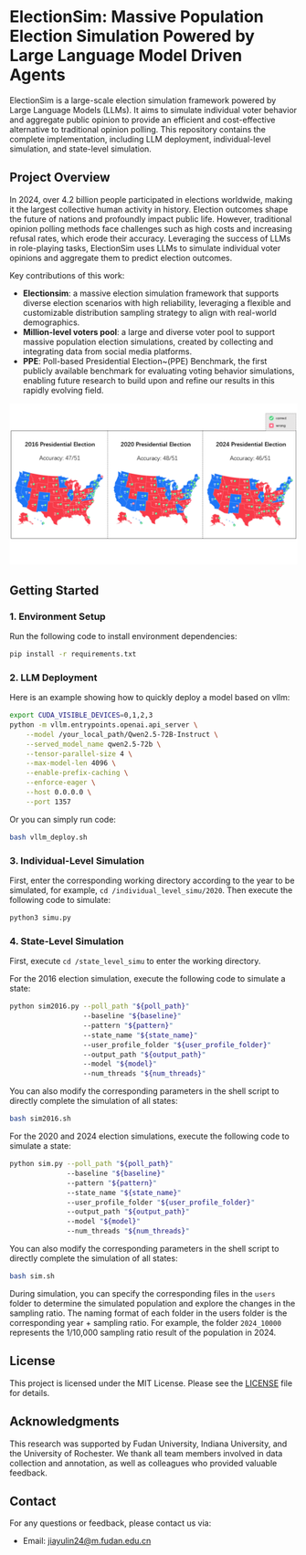 # ElectionSim: Massive Population Election Simulation Powered by Large Language Model Driven Agents

ElectionSim is a large-scale election simulation framework powered by Large Language Models (LLMs). It aims to simulate individual voter behavior and aggregate public opinion to provide an efficient and cost-effective alternative to traditional opinion polling. This repository contains the complete implementation, including LLM deployment, individual-level simulation, and state-level simulation.

## Project Overview

In 2024, over 4.2 billion people participated in elections worldwide, making it the largest collective human activity in history. Election outcomes shape the future of nations and profoundly impact public life. However, traditional opinion polling methods face challenges such as high costs and increasing refusal rates, which erode their accuracy. Leveraging the success of LLMs in role-playing tasks, ElectionSim uses LLMs to simulate individual voter opinions and aggregate them to predict election outcomes.

Key contributions of this work:

- **Electionsim**: a massive election simulation framework that supports diverse election scenarios with high reliability, leveraging a flexible and customizable distribution sampling strategy to align with real-world demographics.
- **Million-level voters pool**: a large and diverse voter pool to support massive population election simulations, created by collecting and integrating data from social media platforms.
- **PPE**: Poll-based Presidential Election~(PPE) Benchmark, the first publicly available benchmark for evaluating voting behavior simulations, enabling future research to build upon and refine our results in this rapidly evolving field.

![Result of State-level Simulation](figs/state_level_res.png "Result of State-level Simulation in 2016-2024 Presidential Elections")



## Getting Started

### 1. Environment Setup

Run the following code to install environment dependencies:

```bash
pip install -r requirements.txt
```



### 2. LLM Deployment
Here is an example showing how to quickly deploy a model based on vllm:
```bash
export CUDA_VISIBLE_DEVICES=0,1,2,3
python -m vllm.entrypoints.openai.api_server \
    --model /your_local_path/Qwen2.5-72B-Instruct \
    --served_model_name qwen2.5-72b \
    --tensor-parallel-size 4 \
    --max-model-len 4096 \
    --enable-prefix-caching \
    --enforce-eager \
    --host 0.0.0.0 \
    --port 1357
```

Or you can simply run code:

```bash
bash vllm_deploy.sh
```



### 3. Individual-Level Simulation

First, enter the corresponding working directory according to the year to be simulated, for example, `cd /individual_level_simu/2020`. Then execute the following code to simulate:

```bash
python3 simu.py
```



### 4. State-Level Simulation
First, execute `cd /state_level_simu` to enter the working directory.

For the 2016 election simulation, execute the following code to simulate a state:
```bash
python sim2016.py --poll_path "${poll_path}" 
				  --baseline "${baseline}" 
				  --pattern "${pattern}" 
				  --state_name "${state_name}" 
				  --user_profile_folder "${user_profile_folder}" 
				  --output_path "${output_path}" 
				  --model "${model}" 
				  --num_threads "${num_threads}"
```

You can also modify the corresponding parameters in the shell script to directly complete the simulation of all states:

```bash
bash sim2016.sh
```



For the 2020 and 2024 election simulations, execute the following code to simulate a state:

```bash
python sim.py --poll_path "${poll_path}" 
              --baseline "${baseline}" 
              --pattern "${pattern}" 
              --state_name "${state_name}" 
              --user_profile_folder "${user_profile_folder}" 
              --output_path "${output_path}" 
              --model "${model}" 
              --num_threads "${num_threads}"
```

You can also modify the corresponding parameters in the shell script to directly complete the simulation of all states:

```bash
bash sim.sh
```



During simulation, you can specify the corresponding files in the `users` folder to determine the simulated population and explore the changes in the sampling ratio. The naming format of each folder in the users folder is the corresponding year + sampling ratio. For example, the folder `2024_10000` represents the 1/10,000 sampling ratio result of the population in 2024.



## License

This project is licensed under the MIT License. Please see the [LICENSE](https://opensource.org/license/MIT) file for details.



## Acknowledgments

This research was supported by Fudan University, Indiana University, and the University of Rochester. We thank all team members involved in data collection and annotation, as well as colleagues who provided valuable feedback.



## Contact

For any questions or feedback, please contact us via:

- Email: [jiayulin24@m.fudan.edu.cn](jiayulin24@m.fudan.edu.cn)
